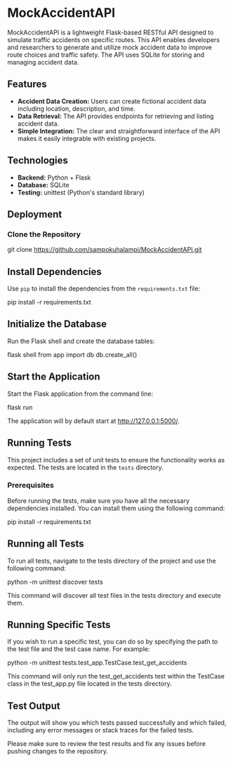 # MockAccidentAPI

MockAccidentAPI is a lightweight Flask-based RESTful API designed to simulate traffic accidents on specific routes. This API enables developers and researchers to generate and utilize mock accident data to improve route choices and traffic safety. The API uses SQLite for storing and managing accident data.

## Features

- **Accident Data Creation:** Users can create fictional accident data including location, description, and time.
- **Data Retrieval:** The API provides endpoints for retrieving and listing accident data.
- **Simple Integration:** The clear and straightforward interface of the API makes it easily integrable with existing projects.

## Technologies

- **Backend:** Python + Flask
- **Database:** SQLite
- **Testing:** unittest (Python's standard library)

## Deployment

### Clone the Repository

git clone https://github.com/sampokuhalampi/MockAccidentAPI.git

## Install Dependencies

Use `pip` to install the dependencies from the `requirements.txt` file:

pip install -r requirements.txt

## Initialize the Database 
Run the Flask shell and create the database tables:

flask shell
from app import db
db.create_all()

## Start the Application
Start the Flask application from the command line:

flask run

The application will by default start at http://127.0.0.1:5000/.

## Running Tests

This project includes a set of unit tests to ensure the functionality works as expected. The tests are located in the `tests` directory.

### Prerequisites

Before running the tests, make sure you have all the necessary dependencies installed. You can install them using the following command:

pip install -r requirements.txt

## Running all Tests

To run all tests, navigate to the tests directory of the project and use the following command:

python -m unittest discover tests

This command will discover all test files in the tests directory and execute them.

## Running Specific Tests

If you wish to run a specific test, you can do so by specifying the path to the test file and the test case name. For example:

python -m unittest tests.test_app.TestCase.test_get_accidents

This command will only run the test_get_accidents test within the TestCase class in the test_app.py file located in the tests directory.

## Test Output

The output will show you which tests passed successfully and which failed, including any error messages or stack traces for the failed tests.

Please make sure to review the test results and fix any issues before pushing changes to the repository.
